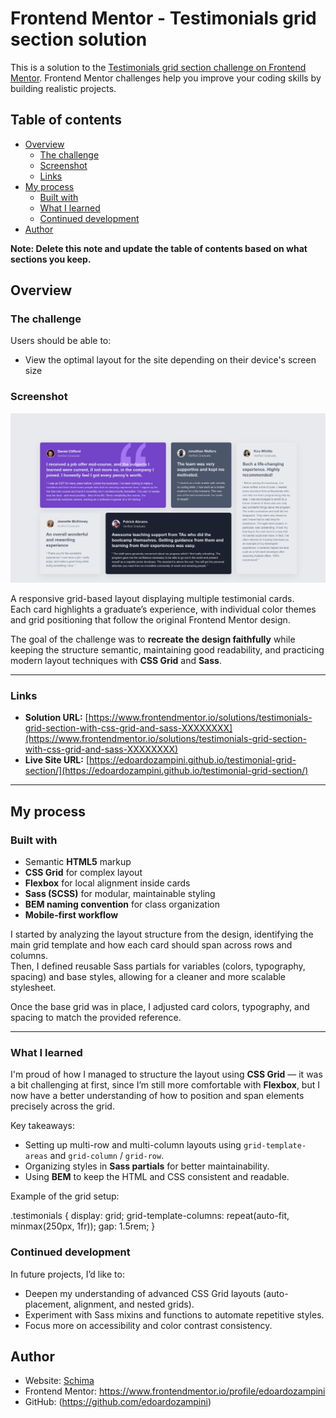 # Frontend Mentor - Testimonials grid section solution

This is a solution to the [Testimonials grid section challenge on Frontend Mentor](https://www.frontendmentor.io/challenges/testimonials-grid-section-Nnw6J7Un7). Frontend Mentor challenges help you improve your coding skills by building realistic projects. 

## Table of contents

- [Overview](#overview)
  - [The challenge](#the-challenge)
  - [Screenshot](#screenshot)
  - [Links](#links)
- [My process](#my-process)
  - [Built with](#built-with)
  - [What I learned](#what-i-learned)
  - [Continued development](#continued-development)
- [Author](#author)

**Note: Delete this note and update the table of contents based on what sections you keep.**

## Overview

### The challenge

Users should be able to:

- View the optimal layout for the site depending on their device's screen size

### Screenshot

![Project preview](./images/screenshot-testimonial-grid.png)

A responsive grid-based layout displaying multiple testimonial cards.  
Each card highlights a graduate’s experience, with individual color themes and grid positioning that follow the original Frontend Mentor design.

The goal of the challenge was to **recreate the design faithfully** while keeping the structure semantic, maintaining good readability, and practicing modern layout techniques with **CSS Grid** and **Sass**.

---

### Links

- **Solution URL:** [https://www.frontendmentor.io/solutions/testimonials-grid-section-with-css-grid-and-sass-XXXXXXXX](https://www.frontendmentor.io/solutions/testimonials-grid-section-with-css-grid-and-sass-XXXXXXXX)  
- **Live Site URL:** [https://edoardozampini.github.io/testimonial-grid-section/](https://edoardozampini.github.io/testimonial-grid-section/)

---

## My process

### Built with

- Semantic **HTML5** markup  
- **CSS Grid** for complex layout  
- **Flexbox** for local alignment inside cards  
- **Sass (SCSS)** for modular, maintainable styling  
- **BEM naming convention** for class organization  
- **Mobile-first workflow**  

I started by analyzing the layout structure from the design, identifying the main grid template and how each card should span across rows and columns.  
Then, I defined reusable Sass partials for variables (colors, typography, spacing) and base styles, allowing for a cleaner and more scalable stylesheet.

Once the base grid was in place, I adjusted card colors, typography, and spacing to match the provided reference.

---

### What I learned

I'm proud of how I managed to structure the layout using **CSS Grid** — it was a bit challenging at first, since I’m still more comfortable with **Flexbox**, but I now have a better understanding of how to position and span elements precisely across the grid.  

Key takeaways:
- Setting up multi-row and multi-column layouts using `grid-template-areas` and `grid-column` / `grid-row`.  
- Organizing styles in **Sass partials** for better maintainability.  
- Using **BEM** to keep the HTML and CSS consistent and readable.  

Example of the grid setup:

.testimonials {
  display: grid;
  grid-template-columns: repeat(auto-fit, minmax(250px, 1fr));
  gap: 1.5rem;
}

### Continued development

In future projects, I’d like to:

- Deepen my understanding of advanced CSS Grid layouts (auto-placement, alignment, and nested grids).
- Experiment with Sass mixins and functions to automate repetitive styles.
- Focus more on accessibility and color contrast consistency.

## Author

- Website: [Schima](https://schima.it/)
- Frontend Mentor: https://www.frontendmentor.io/profile/edoardozampini
- GitHub: (https://github.com/edoardozampini)
